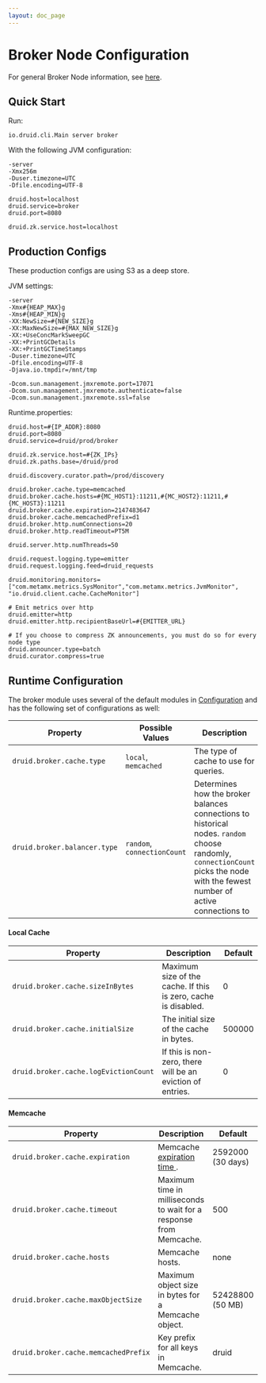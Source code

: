 ```yaml
---
layout: doc_page
---
```

Broker Node Configuration
=========================
For general Broker Node information, see [here](Broker.html).

Quick Start
-----------
Run:

```
io.druid.cli.Main server broker
```

With the following JVM configuration:

```
-server
-Xmx256m
-Duser.timezone=UTC
-Dfile.encoding=UTF-8

druid.host=localhost
druid.service=broker
druid.port=8080

druid.zk.service.host=localhost
```

Production Configs
------------------
These production configs are using S3 as a deep store.

JVM settings:

```
-server
-Xmx#{HEAP_MAX}g
-Xms#{HEAP_MIN}g
-XX:NewSize=#{NEW_SIZE}g
-XX:MaxNewSize=#{MAX_NEW_SIZE}g
-XX:+UseConcMarkSweepGC
-XX:+PrintGCDetails
-XX:+PrintGCTimeStamps
-Duser.timezone=UTC
-Dfile.encoding=UTF-8
-Djava.io.tmpdir=/mnt/tmp

-Dcom.sun.management.jmxremote.port=17071
-Dcom.sun.management.jmxremote.authenticate=false
-Dcom.sun.management.jmxremote.ssl=false
```

Runtime.properties:

```
druid.host=#{IP_ADDR}:8080
druid.port=8080
druid.service=druid/prod/broker

druid.zk.service.host=#{ZK_IPs}
druid.zk.paths.base=/druid/prod

druid.discovery.curator.path=/prod/discovery

druid.broker.cache.type=memcached
druid.broker.cache.hosts=#{MC_HOST1}:11211,#{MC_HOST2}:11211,#{MC_HOST3}:11211
druid.broker.cache.expiration=2147483647
druid.broker.cache.memcachedPrefix=d1
druid.broker.http.numConnections=20
druid.broker.http.readTimeout=PT5M

druid.server.http.numThreads=50

druid.request.logging.type=emitter
druid.request.logging.feed=druid_requests

druid.monitoring.monitors=["com.metamx.metrics.SysMonitor","com.metamx.metrics.JvmMonitor", "io.druid.client.cache.CacheMonitor"]

# Emit metrics over http
druid.emitter=http
druid.emitter.http.recipientBaseUrl=#{EMITTER_URL}

# If you choose to compress ZK announcements, you must do so for every node type
druid.announcer.type=batch
druid.curator.compress=true
```

Runtime Configuration
---------------------

The broker module uses several of the default modules in [Configuration](Configuration.html) and has the following set of configurations as well:

|Property|Possible Values|Description|Default|
|--------|---------------|-----------|-------|
|`druid.broker.cache.type`|`local`, `memcached`|The type of cache to use for queries.|`local`|
|`druid.broker.balancer.type`|`random`, `connectionCount`|Determines how the broker balances connections to historical nodes. `random` choose randomly, `connectionCount` picks the node with the fewest number of active connections to|`random`|

#### Local Cache

|Property|Description|Default|
|--------|-----------|-------|
|`druid.broker.cache.sizeInBytes`|Maximum size of the cache. If this is zero, cache is disabled.|0|
|`druid.broker.cache.initialSize`|The initial size of the cache in bytes.|500000|
|`druid.broker.cache.logEvictionCount`|If this is non-zero, there will be an eviction of entries.|0|

#### Memcache

|Property|Description|Default|
|--------|-----------|-------|
|`druid.broker.cache.expiration`|Memcache [expiration time ](https://code.google.com/p/memcached/wiki/NewCommands#Standard_Protocol).|2592000 (30 days)|
|`druid.broker.cache.timeout`|Maximum time in milliseconds to wait for a response from Memcache.|500|
|`druid.broker.cache.hosts`|Memcache hosts.|none|
|`druid.broker.cache.maxObjectSize`|Maximum object size in bytes for a Memcache object.|52428800 (50 MB)|
|`druid.broker.cache.memcachedPrefix`|Key prefix for all keys in Memcache.|druid|
